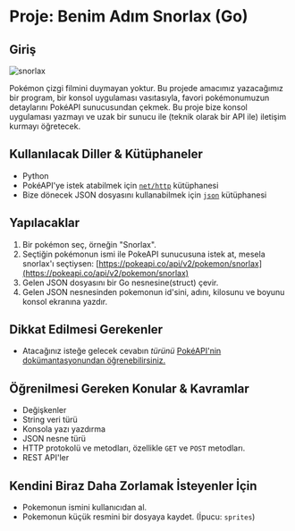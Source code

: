 # Proje: Benim Adım Snorlax (Go)

## Giriş

![snorlax](https://media.giphy.com/media/LT6BnfiyOWsqQ/giphy.gif)

Pokémon çizgi filmini duymayan yoktur. Bu projede amacımız yazacağımız bir program, bir konsol uygulaması vasıtasıyla, favori pokémonumuzun detaylarını PokéAPI sunucusundan çekmek. Bu proje bize konsol uygulaması yazmayı ve uzak bir sunucu ile (teknik olarak bir API ile) iletişim kurmayı öğretecek.

## Kullanılacak Diller & Kütüphaneler

- Python
- PokéAPI'ye istek atabilmek için [`net/http`](https://pkg.go.dev/net/http) kütüphanesi
- Bize dönecek JSON dosyasını kullanabilmek için [`json`](https://pkg.go.dev/encoding/json) kütüphanesi

## Yapılacaklar

1. Bir pokémon seç, örneğin "Snorlax".
2. Seçtiğin pokémonun ismi ile PokeAPI sunucusuna istek at, mesela snorlax'ı seçtiysen: [https://pokeapi.co/api/v2/pokemon/snorlax](https://pokeapi.co/api/v2/pokemon/snorlax)
3. Gelen JSON dosyasını bir Go nesnesine(struct) çevir.
4. Gelen JSON nesnesinden pokemonun id'sini, adını, kilosunu ve boyunu konsol ekranına yazdır.

## Dikkat Edilmesi Gerekenler

- Atacağınız isteğe gelecek cevabın *türünü* [PokéAPI'nin dokümantasyonundan öğrenebilirsiniz.](https://pokeapi.co/docs/v2#pokemon)

## Öğrenilmesi Gereken Konular & Kavramlar

- Değişkenler
- String veri türü
- Konsola yazı yazdırma
- JSON nesne türü
- HTTP protokolü ve metodları, özellikle `GET` ve `POST` metodları.
- REST API'ler

## Kendini Biraz Daha Zorlamak İsteyenler İçin

- Pokemonun ismini kullanıcıdan al.
- Pokemonun küçük resmini bir dosyaya kaydet. (İpucu: `sprites`)
